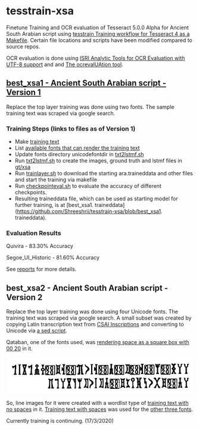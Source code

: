 # tesstrain-xsa

Finetune Training and OCR evaluation of Tesseract 5.0.0 Alpha for Ancient South Arabian script using
 [tesstrain Training workflow for Tesseract 4 as a Makefile](https://github.com/tesseract-ocr/tesstrain). Certain file locations and scripts have been modified compared to source repos.

OCR evaluation is done using [ISRI Analytic Tools for OCR Evaluation with UTF-8 support](https://github.com/eddieantonio/ocreval) and  and [The ocrevalUAtion tool](https://sites.google.com/site/textdigitisation/ocrevaluation).

## [best_xsa1 - Ancient South Arabian script - Version 1](https://github.com/Shreeshrii/tesstrain-xsa/releases/tag/best_xsa1)

Replace the top layer training was done using two fonts. The sample training text was scraped via google search.

### Training Steps (links to files as of Version 1)

* Make [training text](https://github.com/Shreeshrii/tesstrain-xsa/blob/best_xsa1/langdata/xsa.txt)
* List [available fonts that can render the training text](https://github.com/Shreeshrii/tesstrain-xsa/blob/best_xsa1/langdata/xsa.fontslist.txt)
* Update fonts directory unicodefontdir in [txt2lstmf.sh](https://github.com/Shreeshrii/tesstrain-xsa/blob/best_xsa1/txt2lstmf.sh)
* Run [txt2lstmf.sh](https://github.com/Shreeshrii/tesstrain-xsa/blob/best_xsa1/txt2lstmf.sh) to create the images, ground truth and lstmf files in [gt/xsa](https://github.com/Shreeshrii/tesstrain-xsa/tree/best_xsa1/gt/xsa)
* Run [trainlayer.sh](https://github.com/Shreeshrii/tesstrain-xsa/blob/best_xsa1/trainlayer.sh) to download the starting ara.traineddata and other files and start the training via makefile
* Run [checkpointeval.sh](https://github.com/Shreeshrii/tesstrain-xsa/blob/best_xsa1/checkpointeval.sh) to evaluate the accuracy of different checkpoints.
* Resulting traineddata file, which can be used as starting model for further training, is at [best_xsa1. traineddata](https://github.com/Shreeshrii/tesstrain-xsa/blob/best_xsa1. traineddata).

### Evaluation Results

Quivira -    83.30%  Accuracy

Segoe_UI_Historic -    81.60%  Accuracy

See [reports](https://github.com/Shreeshrii/tesstrain-xsa/blob/best_xsa1/reports/checkpointeval.txt) for more details. 

## best_xsa2 - Ancient South Arabian script - Version 2

Replace the top layer training was done using four Unicode fonts. The training text was scraped via google search. A small subset was created by copying Latin transcription text from [CSAI Inscriptions](http://dasi.cnr.it/index.php?id=79&prjId=1&corId=5&colId=0&navId=522207406&recId=2149) and converting to Unicode via [a sed script](langdata/latin2unicode.sh). 

Qataban, one of the fonts used, was [rendering space as a square box with 00 20](langdata/nospace.Qataban.png) in it. 

![nospace.Qataban.png](https://github.com/Shreeshrii/tesstrain-xsa/blob/master/langdata/nospace.Qataban.png?raw=true "Qataban font does not render space correctly")

So, line images for it were created with a wordlist type of [training text with no spaces](langdata/nospace.training_text) in it. [Training text with spaces](langdata/xsa.training_text) was used for the [other three fonts](langdata/xsa.fontslist.txt).

Currently training is continuing. (17/3/2020)

